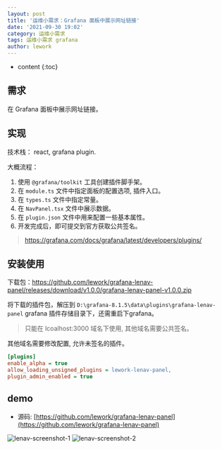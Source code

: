 ```yaml
---
layout: post
title: '运维小需求：Grafana 面板中展示网址链接'
date: '2021-09-30 19:02'
category: 运维小需求
tags: 运维小需求 grafana
author: lework
---
```

* content
{:toc}

## 需求

在 Grafana 面板中展示网址链接。




## 实现

技术栈： react, grafana plugin.

大概流程：

1. 使用 `@grafana/toolkit` 工具创建插件脚手架。
2. 在 `module.ts` 文件中指定面板的配置选项, 插件入口。
3. 在 `types.ts` 文件中指定常量。
4. 在 `NavPanel.tsx` 文件中展示数据。
5. 在 `plugin.json` 文件中用来配置一些基本属性。
6. 开发完成后，即可提交到官方获取公共签名。

> https://grafana.com/docs/grafana/latest/developers/plugins/

## 安装使用

下载包：https://github.com/lework/grafana-lenav-panel/releases/download/v1.0.0/grafana-lenav-panel-v1.0.0.zip

将下载的插件包，解压到 `D:\grafana-8.1.5\data\plugins\grafana-lenav-panel` grafana 插件存储目录下，还需重启下grafana。

> 只能在 lcoalhost:3000 域名下使用, 其他域名需要公共签名。

其他域名需要修改配置, 允许未签名的插件。

```ini
[plugins]
enable_alpha = true
allow_loading_unsigned_plugins = lework-lenav-panel,
plugin_admin_enabled = true
```

## demo 

- 源码:  [https://github.com/lework/grafana-lenav-panel](https://github.com/lework/grafana-lenav-panel)

![lenav-screenshot-1](https://cdn.jsdelivr.net/gh/lework/grafana-lenav-panel@master/src/img/lenav-screenshot-1.png)
![lenav-screenshot-2](https://cdn.jsdelivr.net/gh/lework/grafana-lenav-panel@master/src/img/lenav-screenshot-2.png)
